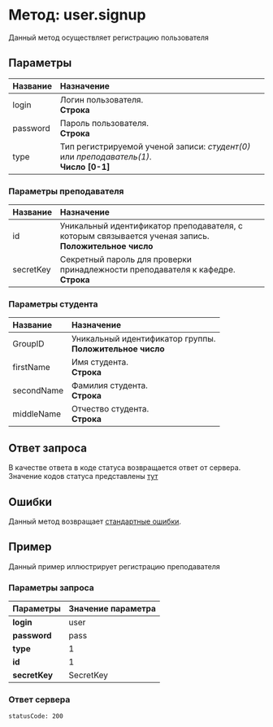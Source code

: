 # Метод: user.signup<a name="user.signup"/>
Данный метод осуществляет регистрацию пользователя

## Параметры
| Название     | Назначение     |
| :------------- | :------------- |
| login| Логин пользователя. <br>**Строка**
password | Пароль пользователя. <br>**Строка**
type | Тип регистрируемой ученой записи: *студент(0)* или *преподаватель(1)*. <br>**Число [0-1]**

### Параметры преподавателя

| Название | Назначение |
| :--------| :----------|
id | Уникальный идентификатор преподавателя, с которым связывается ученая запись. <br>**Положительное число**
secretKey | Секретный пароль для проверки принадлежности преподавателя к кафедре. <br>**Строка**

### Параметры студента
| Название | Назначение     |
| :------------- | :------------- |
| GroupID      | Уникальный идентификатор группы. <br>**Положительное число**
firstName| Имя студента. <br>**Строка**
secondName | Фамилия студента. <br>**Строка**
middleName | Отчество студента. <br>**Строка**

## Ответ запроса
В качестве ответа в коде статуса возвращается ответ от сервера.
Значение кодов статуса представлены [тут](#statusCode)


## Ошибки
Данный метод возвращает [стандартные ошибки](#errors).<br>

## Пример

Данный пример иллюстрирует регистрацию преподавателя

### Параметры запроса
| Параметры | Значение параметра     |
| :------------- | :------------- |
| **login**       | user       |
**password** | pass
**type** | 1
**id** | 1
**secretKey** | SecretKey

### Ответ сервера

```
statusCode: 200
```
